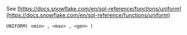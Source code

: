 See [https://docs.snowflake.com/en/sql-reference/functions/uniform](https://docs.snowflake.com/en/sql-reference/functions/uniform)
```
UNIFORM( <min> , <max> , <gen> )
```
